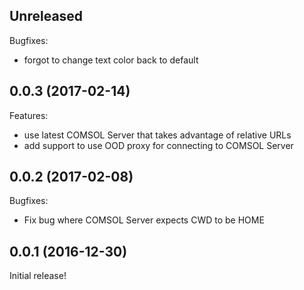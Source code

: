 ## Unreleased

Bugfixes:

  - forgot to change text color back to default

## 0.0.3 (2017-02-14)

Features:

  - use latest COMSOL Server that takes advantage of relative URLs
  - add support to use OOD proxy for connecting to COMSOL Server

## 0.0.2 (2017-02-08)

Bugfixes:

  - Fix bug where COMSOL Server expects CWD to be HOME

## 0.0.1 (2016-12-30)

Initial release!
